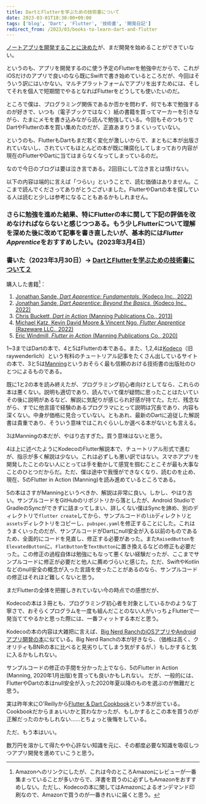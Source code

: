 ```yaml
---
title: DartとFlutterを学ぶための技術書について
date: 2023-03-01T18:30:00+09:00
tags: ['blog', 'Dart', 'Flutter', '技術書', '開発日記']
redirect_from: /2023/03/books-to-learn-dart-and-flutter
---
```

[ノートアプリを開発することに決めた](/2023/02/new-project/)が、まだ開発を始めることができていない。

というのも、アプリを開発するのに使う予定のFlutterを勉強中だからで、これがiOSだけのアプリで良いのなら既にSwiftで書き始めているところだが、今回はそういう訳にはいかない。マルチプラットフォームでアプリを出すためには、そしてそれを個人で短期間でやるとなればFlutterをどうしても使いたいのだ。

ところで僕は、プログラミング関係であるか否かを問わず、何でも本で勉強するのが好きで、いつも（電子ブックではなく）紙の書籍を買ってマーカーを引きながら、たまにメモを書き込みながら読んで勉強している。今回もそのつもりでDartやFlutterの本を買い集めたのだが、正直あまりうまくいっていない。

というのも、FlutterもDartもまだ若く変化が激しいからで、まともに本が出版されていないし、されていてもほとんどの本が既に陳腐化してしまっており内容が現在のFlutterやDartに当てはまらなくなってしまっているのだ。

なので今日のブログは要は泣き言である。2回目にして泣き言とは情けない。

以下の内容は端的に言えば「つらい」ということで、読む価値はありません。ここまで読んでくださってありがとうございました。FlutterやDartの本を探している人は読むと少しは参考になることもあるかもしれません。

### さらに勉強を進めた結果、特にFlutterの本に関して下記の評価を改めなければならないと感じつつある。もう少しFlutterについて理解を深めた後に改めて記事を書き直したいが、基本的には*Flutter Apprentice*をおすすめしたい。(2023年3月4日）

### 書いた（2023年3月30日）→ [DartとFlutterを学ぶための技術書について２](/2023/03/DartとFlutterを学ぶための技術書について２/)

購入した書籍[^1]：
1. [Jonathan Sande, *Dart Apprentice: Fundamentals*, (Kodeco Inc., 2022)](https://amzn.asia/d/g3r1gVp)
2. [Jonathan Sande, *Dart Apprentice: Beyond the Basics*, (Kodeco Inc., 2022)](https://amzn.asia/d/h0XmfPW)
3. [Chris Buckett, *Dart in Action* (Manning Publications Co., 2013)](https://amzn.asia/d/dEqa9SV)
4. [Michael Katz, Kevin David Moore & Vincent Ngo, *Flutter Apprentice* (Razeware LLC., 2022)](https://amzn.asia/d/dBNcqpW)
5. [Eric Windmill, *Flutter in Action* (Manning Publications Co., 2020)](https://amzn.asia/d/3yqsQE7)

1~3まではDartの本で、4と5はFlutterの本である。また、1,2,4は[Kodeco](https://www.kodeco.com/)（旧raywenderlich）という有料のチュートリアル記事をたくさん出しているサイトの本で、3と5は[Manning](https://www.manning.com/)というおそらく最も信頼のおける技術書の出版社のひとつによるものである。

既に1と2の本を読み終えたが、プログラミング初心者向けとしてなら、これらの本は悪くない。説明も適切であり、読んでいて僕が疑問に思ったことはたいていその後に説明があるなど、解説に気配りが感じられ好感が持てた。ただ、残念ながら、すでに他言語で経験のあるプログラマにとって説明は冗長であり、内容も深くない。中身が価格に見合っていない。ともあれ、最新のDartに追従した解説書は貴重であり、そういう意味ではこれぐらいしか選べる本がないとも言える。

3はManningの本だが、やはり古すぎた。買う意味はないと思う。

4は上に述べたようにKodecoのFlutter解説本で、チュートリアル形式で進むが、指示が多く解説は少ない。これは必ずしも悪い訳ではない。スマホアプリを開発したことのない人にとっては手を動かして感覚を掴むことこそが最も大事なことのひとつだからだ。ただ、僕は途中で我慢ができなくなり、読むのを止め、現在、5のFlutter in Action (Manning)を読み進めているところである。

5の本はさすがManningというべきか、解説は非常に良い。しかし、やはり古い。サンプルコードをGitHubのリポジトリから落としたが、Android StudioでGradleのSyncができずに詰まってしまい、詳しくない僕はSyncを諦め、別のディレクトリで`flutter create`してから、サンプルコードの`lib`ディレクトリと`assets`ディレクトリをコピーし、`pubspec.yaml`を修正することにした。これはうまくいったのだが、サンプルコードがDartにnull安全が入る以前のものであるため、全面的にコードを見直し、修正する必要があった。また`RaisedButton`を`ElevatedButton`に、`FlatButton`を`TextButton`に置き換えるなどの修正も必要だった。この修正の過程自体は勉強にもなって悪くない経験だったが、ここまでサンプルコードに修正が必要だと他人に薦めづらいと感じた。ただ、SwiftやKotlinなどのnull安全の概念が入った言語を使ったことがあるのなら、サンプルコードの修正はそれほど難しくないと思う。

まだFlutterの全体を把握しきれていない今の時点での感想だが、

Kodecoの本は３冊とも、プログラミング初心者を対象としているかのような丁寧さで、おそらくプログラムを一度も組んだことのない人がいっちょFlutterで一発当ててやるかと思った際には、一番フィットする本だと思う。

Kodecoの本の内容は大雑把に言えば、[Big Nerd RanchのiOSアプリやAndroidアプリ開発の本](https://bignerdranch.com/books/)に似ている。Big Nerd Ranchの本が好きなら、（価格は高く、クオリティもBNRの本に比べると見劣りしてしまう気がするが、）もしかすると気に入るかもしれない。

サンプルコードの修正の手間を分かった上でなら、5のFlutter in Action (Manning, 2020年1月出版)を買っても良いかもしれない。
だが、一般的には、FlutterやDartの本はnull安全が入った2020年夏以降のものを選ぶのが無難だと思う。

実は昨年末にO'Reillyから[Flutter & Dart Cookbook](https://amzn.asia/d/4k7CT7g)という本が出ている。Cookbookだからまぁいいかと買わなかったが、もしかするとこの本を買うのが正解だったのかもしれない……とちょっと後悔をしている。

ただ、もう本はいい。

数万円を溶かして得たやや心許ない知識を元に、その都度必要な知識を吸収しつつアプリ開発を進めていこうと思う。

[^1]: Amazonへのリンクにしたが、これは今のところAmazonにレビューが一番集まっていることが多いからで、洋書を買うのに必ずしもAmazonをおすすめしない。ただし、Kodecoの本に関してはAmazonによるオンデマンド印刷なので、Amazonで買うのが一番きれいに届くと思う。
